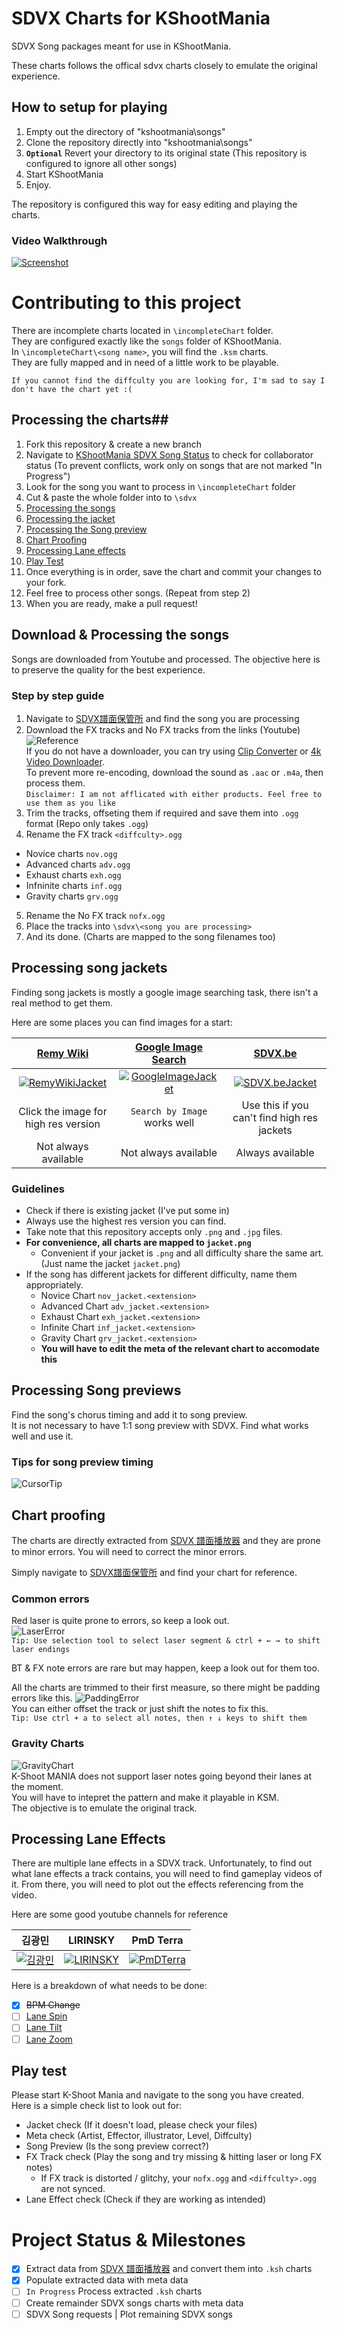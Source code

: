 # SDVX Charts for KShootMania #

SDVX Song packages meant for use in KShootMania. 

These charts follows the offical sdvx charts closely to emulate the original experience.

## How to setup for playing ##
1. Empty out the directory of "kshootmania\songs"
2. Clone the repository directly into "kshootmania\songs"
3. **`Optional`** Revert your directory to its original state (This repository is configured to ignore all other songs)
4. Start KShootMania
5. Enjoy.

The repository is configured this way for easy editing and playing the charts.

### Video Walkthrough ###
[![Screenshot](http://schinizer.github.io/kshootmaniasdvx/githubTutorials/VideoWalkthrough.png)](https://www.youtube.com/watch?v=3Sh1gX-e9JE)

# Contributing to this project #

There are incomplete charts located in `\incompleteChart` folder.  
They are configured exactly like the `songs` folder of KShootMania.  
In `\incompleteChart\<song name>`, you will find the `.ksm` charts.  
They are fully mapped and in need of a little work to be playable.  

`If you cannot find the diffculty you are looking for, I'm sad to say I don't have the chart yet :(`

## Processing the charts##
1. Fork this repository & create a new branch
2. Navigate to [KShootMania SDVX Song Status](https://docs.google.com/spreadsheets/d/1n0aO0TCHKOUCGxCDqg5vcdtosVNoQBc1Ty2WdSQHXtM/pubhtml) to check for collaborator status (To prevent conflicts, work only on songs that are not marked "In Progress")
3. Look for the song you want to process in `\incompleteChart` folder
4. Cut & paste the whole folder into to `\sdvx`
5. [Processing the songs](https://github.com/Schinizer/kshootmaniasdvx#download--processing-the-songs)
6. [Processing the jacket](https://github.com/Schinizer/kshootmaniasdvx#processing-song-jackets)
7. [Processing the Song preview](https://github.com/Schinizer/kshootmaniasdvx#processing-song-previews)
8. [Chart Proofing](https://github.com/Schinizer/kshootmaniasdvx#chart-proofing)
9. [Processing Lane effects](https://github.com/Schinizer/kshootmaniasdvx#processing-lane-effects)
10. [Play Test](https://github.com/Schinizer/kshootmaniasdvx#play-test)
11. Once everything is in order, save the chart and commit your changes to your fork. 
12. Feel free to process other songs. (Repeat from step 2)
13. When you are ready, make a pull request!
 
## Download & Processing the songs ##
Songs are downloaded from Youtube and processed. The objective here is to preserve the quality for the best experience.

### Step by step guide ###
1. Navigate to [SDVX譜面保管所](http://www.sdvx.be/) and find the song you are processing
2. Download the FX tracks and No FX tracks from the links (Youtube)  
![Reference](http://schinizer.github.io/kshootmaniasdvx/githubTutorials/SongDownload.png)  
If you do not have a downloader, you can try using [Clip Converter](http://www.clipconverter.cc/) or [4k Video Downloader](https://www.4kdownload.com/products/product-videodownloader).  
To prevent more re-encoding, download the sound as `.aac` or `.m4a`, then process them.  
`Disclaimer: I am not afflicated with either products. Feel free to use them as you like`
3. Trim the tracks, offseting them if required and save them into `.ogg` format (Repo only takes `.ogg`)
4. Rename the FX track `<diffculty>.ogg`
  * Novice charts `nov.ogg`
  * Advanced charts `adv.ogg`
  * Exhaust charts `exh.ogg`
  * Infninite charts `inf.ogg`
  * Gravity charts `grv.ogg`
5. Rename the No FX track `nofx.ogg`
6. Place the tracks into `\sdvx\<song you are processing>`  
7. And its done. (Charts are mapped to the song filenames too)

## Processing song jackets ##
Finding song jackets is mostly a google image searching task, there isn't a real method to get them.  

Here are some places you can find images for a start:  

[Remy Wiki](https://remywiki.com/SOUND_VOLTEX_Information) | [Google Image Search](https://images.google.com/) | [SDVX.be](http://www.sdvx.be/)
:------------: | :-------------: | :-------------:
[![RemyWikiJacket](http://schinizer.github.io/kshootmaniasdvx/githubTutorials/RemyWikiJacket.png)](https://remywiki.com/SOUND_VOLTEX_Information) | [![GoogleImageJacket](http://schinizer.github.io/kshootmaniasdvx/githubTutorials/GoogleImageSearch.png)](https://images.google.com/) | [![SDVX.beJacket](http://schinizer.github.io/kshootmaniasdvx/githubTutorials/SdvxBe.png)](http://www.sdvx.be/)
Click the image for high res version | `Search by Image` works well | Use this if you can't find high res jackets  
Not always available | Not always available | Always available  

### Guidelines ###
  - Check if there is existing jacket (I've put some in)
  - Always use the highest res version you can find.  
  - Take note that this repository accepts only `.png` and `.jpg` files.
  - **For convenience, all charts are mapped to `jacket.png`**
    - Convenient if your jacket is `.png` and all difficulty share the same art. (Just name the jacket `jacket.png`)
  - If the song has different jackets for different difficulty, name them appropriately.
    - Novice Chart `nov_jacket.<extension>`
    - Advanced Chart `adv_jacket.<extension>`
    - Exhaust Chart `exh_jacket.<extension>`
    - Infinite Chart `inf_jacket.<extension>`
    - Gravity Chart `grv_jacket.<extension>`
    - **You will have to edit the meta of the relevant chart to accomodate this**

## Processing Song previews ##
Find the song's chorus timing and add it to song preview.  
It is not necessary to have 1:1 song preview with SDVX. Find what works well and use it.  

### Tips for song preview timing ###
![CursorTip](http://schinizer.github.io/kshootmaniasdvx/githubTutorials/Cursor.gif)

## Chart proofing ##
The charts are directly extracted from [SDVX 譜面播放器](http://sdvx-sheet.github.io/) and they are prone to minor errors. You will need to correct the minor errors.  

Simply navigate to [SDVX譜面保管所](http://www.sdvx.be/) and find your chart for reference.

### Common errors ###
Red laser is quite prone to errors, so keep a look out.  
![LaserError](http://schinizer.github.io/kshootmaniasdvx/githubTutorials/LaserError.png)  
`Tip: Use selection tool to select laser segment & ctrl + ← → to shift laser endings`  

BT & FX note errors are rare but may happen, keep a look out for them too.  

All the charts are trimmed to their first measure, so there might be padding errors like this.
![PaddingError](http://schinizer.github.io/kshootmaniasdvx/githubTutorials/PaddingError.png)  
You can either offset the track or just shift the notes to fix this.  
`Tip: Use ctrl + a to select all notes, then ↑ ↓ keys to shift them`  

### Gravity Charts ###
![GravityChart](http://schinizer.github.io/kshootmaniasdvx/githubTutorials/GravityChart.png)  
K-Shoot MANIA does not support laser notes going beyond their lanes at the moment.  
You will have to intepret the pattern and make it playable in KSM.  
The objective is to emulate the original track.  

## Processing Lane Effects ##
There are multiple lane effects in a SDVX track. Unfortunately, to find out what lane effects a track contains, you will need to find gameplay videos of it. From there, you will need to plot out the effects referencing from the video.

Here are some good youtube channels for reference  

김광민 | LIRINSKY | PmD Terra  
:----------: | :-----------: | :----------: 
[![김광민](https://yt3.ggpht.com/-EaeNq__geTk/AAAAAAAAAAI/AAAAAAAAAAA/smob9qOjfEc/s900-c-k-no/photo.jpg)](https://www.youtube.com/channel/UCbb00aZbCf5_WDMSxXYQSVQ) | [![LIRINSKY](https://yt3.ggpht.com/-G9CsF3hZSdM/AAAAAAAAAAI/AAAAAAAAAAA/amfTSRooj4I/s900-c-k-no/photo.jpg)](https://www.youtube.com/user/lirinsky) | [![PmDTerra](https://yt3.ggpht.com/-Te8JewC4tVw/AAAAAAAAAAI/AAAAAAAAAAA/EXotiRWc7xw/s900-c-k-no/photo.jpg)](https://www.youtube.com/channel/UCh1i3ODEGeslRpIL50v7JtA)  

Here is a breakdown of what needs to be done:  
- [x] ~~BPM Change~~
- [ ] [Lane Spin](http://gfycat.com/RepentantFortunateItaliangreyhound)
- [ ] [Lane Tilt](http://gfycat.com/WellmadeExhaustedCarp)
- [ ] [Lane Zoom](http://gfycat.com/CircularBountifulBarasinga)

## Play test ##
Please start K-Shoot Mania and navigate to the song you have created.  
Here is a simple check list to look out for:  
- Jacket check (If it doesn't load, please check your files)
- Meta check (Artist, Effector, illustrator, Level, Diffculty)
- Song Preview (Is the song preview correct?)
- FX Track check (Play the song and try missing & hitting laser or long FX notes)
  - If FX track is distorted / glitchy, your `nofx.ogg` and `<diffculty>.ogg` are not synced.
- Lane Effect check (Check if they are working as intended)

# Project Status & Milestones #
- [x] Extract data from [SDVX 譜面播放器](http://sdvx-sheet.github.io/) and convert them into `.ksh` charts
- [x] Populate extracted data with meta data
- [ ] `In Progress` Process extracted `.ksh` charts
- [ ] Create remainder SDVX songs charts with meta data
- [ ] SDVX Song requests | Plot remaining SDVX songs
